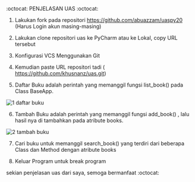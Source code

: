 
:octocat: PENJELASAN UAS :octocat:

1. Lakukan fork pada repositori https://github.com/abuazzam/uaspy20 (Harus Login akun masing-masing)
2. Lakukan clone repositori uas ke PyCharm atau ke Lokal, copy URL tersebut
3. Konfigurasi VCS Menggunakan Git 
4. Kemudian paste URL repositori tadi ( https://github.com/khusnanz/uas.git)

5. Daftar Buku adalah perintah yang memanggil fungsi list_book() pada Class BaseApp.

![1 daftar buku](https://user-images.githubusercontent.com/57025775/72674677-f4da7e80-3aab-11ea-8e36-15d005c104b5.jpg)

6. Tambah Buku adalah perintah yang memanggil fungsi add_book() , lalu hasil nya di tambahkan pada atribute books. 

![2 tambah buku](https://user-images.githubusercontent.com/57025775/72674678-f4da7e80-3aab-11ea-88c8-17fc32bb786c.jpg)

7. Cari buku untuk memanggil search_book() yang terdiri dari beberapa Class dan Method dengan atribute books 

8. Keluar Program untuk break program

sekian penjelasan uas dari saya, semoga bermanfaat :octocat:
